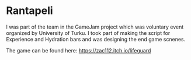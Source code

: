 # Rantapeli

I was part of the team in the GameJam project which was voluntary event organized by University of Turku. I took part of making the script for Experience and Hydration bars and was designing the end game scnenes. 

The game can be found here:
https://zac112.itch.io/lifeguard



